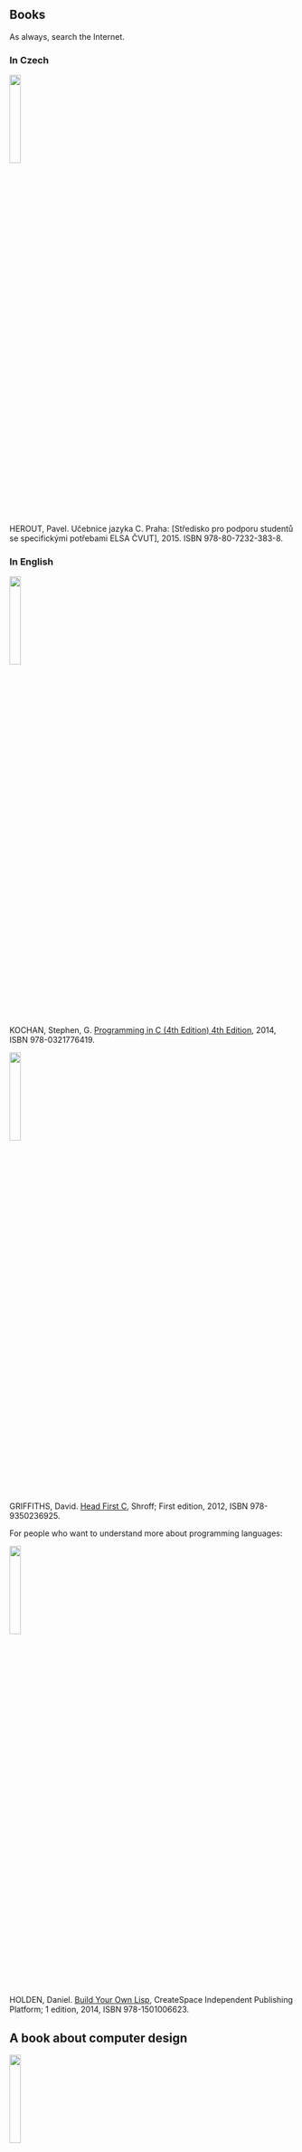 ## Books

As always, search the Internet.


### In Czech

<img src="https://raw.githubusercontent.com/geordi/upr-course/master/assets/images/ucenice_jazyka_c.jpg" width="20%"/>

HEROUT, Pavel. Učebnice jazyka C. Praha: [Středisko pro podporu studentů se specifickými potřebami ELSA ČVUT], 2015. ISBN 978-80-7232-383-8.


### In English

<img src="https://raw.githubusercontent.com/geordi/upr-course/master/assets/images/book_cover_programming_in_c.jpg" width="20%"/>

KOCHAN, Stephen, G. [Programming in C (4th Edition) 4th Edition](https://www.amazon.com/Programming-C-4th-Developers-Library/dp/0321776410), 2014, ISBN 978-0321776419.


<img src="https://raw.githubusercontent.com/geordi/upr-course/master/assets/images/book_cover_head_first_c.jpg" width="20%"/>

GRIFFITHS, David. [Head First C](https://www.amazon.com/Head-First-C-Brain-Friendly-Guide/dp/1449399916), Shroff; First edition, 2012, ISBN 978-9350236925.


For people who want to understand more about programming languages:

<img src="https://raw.githubusercontent.com/geordi/upr-course/master/assets/images/book_cover_build_your_own_lisp.jpg" width="20%"/>

HOLDEN, Daniel. [Build Your Own Lisp](https://www.amazon.com/Build-Your-Lisp-Daniel-Holden/dp/1501006622), CreateSpace Independent Publishing Platform; 1 edition, 2014, ISBN 978-1501006623.


## A book about computer design

<img src="https://raw.githubusercontent.com/geordi/upr-course/master/assets/images/book_cover_computer_organization_and_design.jpg" width="20%"/>

PATTERSON, David, HENNESSY, John, L. [Computer Organization and Design](https://www.amazon.com/Computer-Organization-Design-MIPS-Architecture/dp/0124077269), Morgan Kaufmann, 2013, ISBN 978-0124077263.


## A book to get excited about computing :-)

<img src="https://upload.wikimedia.org/wikipedia/en/2/28/The_soul_of_a_new_machine_--_book_cover.jpg" width="20%"/>

KIDDER, Tracy. [The Soul of a New Machine](https://en.wikipedia.org/wiki/The_Soul_of_a_New_Machine), Little, Brown and Company, 1981, ISBN 978-0-316-49170-9.
